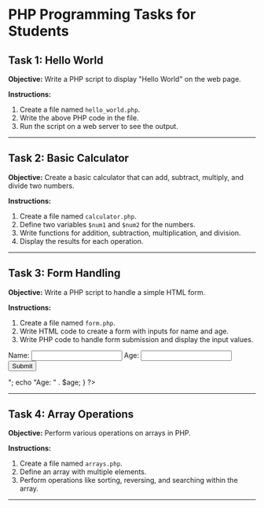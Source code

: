 # PHP Programming Tasks for Students

## Task 1: Hello World
**Objective:** Write a PHP script to display "Hello World" on the web page.

<!-- ```php -->
<?php 
    echo "Hello World";
?>
<!-- ``` -->
**Instructions:**
1. Create a file named `hello_world.php`.
2. Write the above PHP code in the file.
3. Run the script on a web server to see the output.

---

## Task 2: Basic Calculator
**Objective:** Create a basic calculator that can add, subtract, multiply, and divide two numbers.

**Instructions:**
1. Create a file named `calculator.php`.
2. Define two variables `$num1` and `$num2` for the numbers.
3. Write functions for addition, subtraction, multiplication, and division.
4. Display the results for each operation.

<!-- ```php -->
<?php
    $num1 = 10;
    $num2 = 5;

    // Add two numbers
    function add($a, $b) {
        return $a + $b;
    }

    // ... other functions (subtract, multiply, divide)

    echo "Addition: " . add($num1, $num2);
    // ... display other results
?>
<!-- ``` -->

---

## Task 3: Form Handling
**Objective:** Write a PHP script to handle a simple HTML form.

**Instructions:**
1. Create a file named `form.php`.
2. Write HTML code to create a form with inputs for name and age.
3. Write PHP code to handle form submission and display the input values.

<!-- ```html -->
<!-- HTML Form -->
<form method="post" action="form.php">
    Name: <input type="text" name="name">
    Age: <input type="text" name="age">
    <input type="submit">
</form>

<!-- ``` -->

<!-- ```php -->
<?php
    if ($_SERVER["REQUEST_METHOD"] == "POST") {
        // Collect value of input field
        $name = $_POST['name'];
        $age = $_POST['age'];
        echo "Name: " . $name . "<br>";
        echo "Age: " . $age;
    }
?>
<!-- ``` -->

---

## Task 4: Array Operations
**Objective:** Perform various operations on arrays in PHP.

**Instructions:**
1. Create a file named `arrays.php`.
2. Define an array with multiple elements.
3. Perform operations like sorting, reversing, and searching within the array.

<!-- ```php -->
<?php
    $arr = array(1, 2, 3, 4, 5);

    // Sort the array
    sort($arr);
    print_r($arr);

    // ... other operations (reverse, search)
?>
<!-- ``` -->

---
